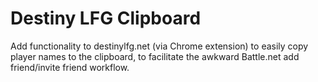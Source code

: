 # Destiny LFG Clipboard
Add functionality to destinylfg.net (via Chrome extension) to easily copy player names to the clipboard, to facilitate the awkward Battle.net add friend/invite friend workflow.
